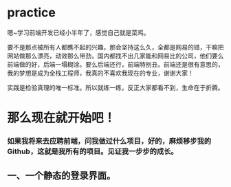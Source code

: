 # practice
<p>嗯~学习前端开发已经小半年了，感觉自己就是菜鸡。</p>
<p>要不是那点被所有人都瞧不起的兴趣，那会坚持这么久，全都是网易的错，干嘛把网站做那么漂亮，动效那么带劲，国内都找不出几家能和网易比的公司，他们要么前端做的好，后端一塌糊涂。要么后端还行，前端特别丑。前端还是很有意思的，我的梦想是成为全栈工程师，我真的不喜欢我现在的专业，谢谢大家！</p>
<p>实践是检验真理的唯一标准。所以就练一练，反正大家都看不到，生命在于折腾。</p>
<h1>那么现在就开始吧！</h1>
<h3>如果我将来去应聘前端，问我做过什么项目，好的，麻烦移步我的Github，这就是我所有的项目。见证我一步步的成长。</h3>
<h2>一、一个静态的登录界面。</h2>
